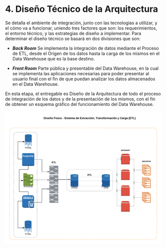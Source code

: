 
# 4. Diseño Técnico de la Arquitectura
Se detalla el ambiente de integración, junto con las tecnologias a utilizar, y el cómo va a funcionar, uniendo tres factores que son: los requerimientos, el entorno técnico, y las estrategias de diseño a implementar.
Para determinar el diseño técnico se basará en dos divisiones que son:

- ***Back Room***
Se implementa la integración de datos mediante el Proceso de ETL, desde el Origen de los datos hasta la carga de los mismos en el Data Warehouse que es la base destino.

- ***Front Room***
Parte pública y presentable del Data Warehouse, en la cual se implementa las aplicaciones necesarias para poder presentar al usuario final con el fin de que puedan analizar los datos almacenados en el Data Warehouse.

En esta etapa, el entregable es Diseño de la Arquitectura de todo el proceso de integración de los datos y de la presentación de los mismos, con el fin de obtener un esquema gráfico del funcionamiento del Data Warehouse.

![](img/ETL.png)
